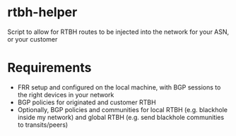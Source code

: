 # rtbh-helper
Script to allow for RTBH routes to be injected into the network for your ASN, or your customer

# Requirements

- FRR setup and configured on the local machine, with BGP sessions to the right devices in your network
- BGP policies for originated and customer RTBH
- Optionally, BGP policies and communities for local RTBH (e.g. blackhole inside my network) and global RTBH (e.g. send blackhole communities to transits/peers)
